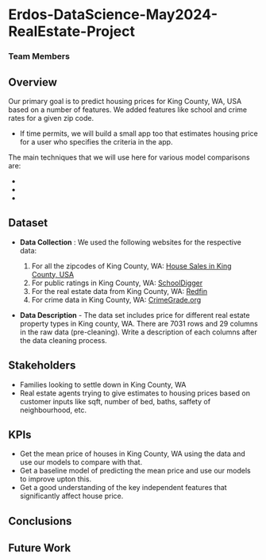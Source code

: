 # Erdos-DataScience-May2024-RealEstate-Project

### Team Members



## Overview

Our primary goal is to predict housing prices for King County, WA, USA based on a number of features. We added features like school and crime rates for a given zip code. 

 - If time permits, we will build a small app too that estimates housing price for a user who specifies the criteria in the app. 

The main techniques that we will use here for various model comparisons are:

-
-
-

## Dataset
- __Data Collection__ : We used the following websites for the respective data:

     1. For all the zipcodes of King County, WA: [House Sales in King County, USA](https://www.kaggle.com/datasets/harlfoxem/housesalesprediction)
     2. For public ratings in King County, WA: [SchoolDigger](https://www.schooldigger.com/go/WA/county/King+County/search.aspx)
     3. For the real estate data from King County, WA: [Redfin](https://www.redfin.com/county/118/WA/King-County)
     4. For crime data in King County, WA: [CrimeGrade.org](https://crimegrade.org/crime-by-zip-code/)



- __Data Description__
      - The data set includes price for different real estate property types in King county, WA. There are 7031 rows and 29 columns in the raw data (pre-cleaning). Write a description of each columns after the data cleaning process. 

## Stakeholders

- Families looking to settle down in King County, WA
- Real estate agents trying to give estimates to housing prices based on customer inputs like sqft, number of bed, baths, saffety of neighbourhood, etc. 

## KPIs

- Get the mean price of houses in King County, WA using the data and use our models to compare with that.
- Get a baseline model of predicting the mean price and use our models to improve upton this.
- Get a good understanding of the key independent features that significantly affect house price.





## Conclusions

## Future Work


